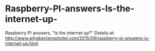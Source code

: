 # Raspberry-PI-answers-Is-the-internet-up-
Raspberry PI answers, "Is the internet up?" 
Details at:
http://www.whiskeytangohotel.com/2015/09/raspberry-pi-answers-is-internet-up.html
